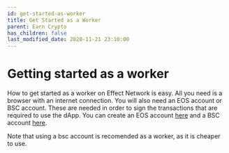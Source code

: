 ```yaml
---
id: get-started-as-worker
title: Get Started as a Worker
parent: Earn Crypto
has_children: false
last_modified_date: 2020-11-21 23:10:00
---
```


# Getting started as a worker

How to get started as a worker on Effect Network is easy. All you need is a browser with an internet connection. You will also need an EOS account or BSC account. These are needed in order to sign the transactions that are required to use the dApp. You can create an EOS account [here](https://www.eosnation.io/create-account) and a BSC account [here](https://www.binance.org/en/create).

Note that using a bsc account is recomended as a worker, as it is cheaper to use.
